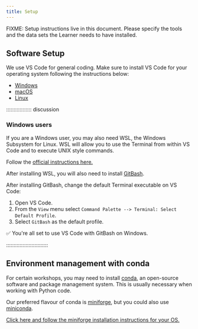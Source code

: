 ```yaml
---
title: Setup
---
```


FIXME: Setup instructions live in this document. Please specify the tools and
the data sets the Learner needs to have installed.
<!--
## Data Sets

FIXME: place any data you want learners to use in `episodes/data` and then use
       a relative link ( [data zip file](data/lesson-data.zip) ) to provide a
       link to it, replacing the example.com link.
Download the [data zip file](https://example.com/FIXME) and unzip it to your Desktop
-->
## Software Setup

We use VS Code for general coding. Make sure to install VS Code for your operating system following the instructions below:

- [Windows](https://code.visualstudio.com/docs/setup/windows)
- [macOS](https://code.visualstudio.com/docs/setup/mac)
- [Linux](https://code.visualstudio.com/docs/setup/linux)


::::::::::::::::: discussion

### Windows users

If you are a Windows user, you may also need WSL, the Windows Subsystem for Linux. WSL will allow you to use the Terminal from within VS Code and to execute UNIX style commands.

Follow the [official instructions here.](https://learn.microsoft.com/en-us/windows/wsl/install)

After installing WSL, you will also need to install [GitBash](https://gitforwindows.org/).

After installing GitBash, change the default Terminal executable on VS Code:

1. Open VS Code.
2. From the `View` menu select `Command Palette --> Terminal: Select Default Profile`.
3. Select `GitBash` as the default profile.

✅ You're all set to use VS Code with GitBash on Windows. 

::::::::::::::::::::::::::::


## Environment management with conda

For certain workshops, you may need to install [conda](https://docs.conda.io/en/latest/), an open-source software and package management system. This is usually necessary when working with Python code.

Our preferred flavour of conda is [miniforge](https://github.com/conda-forge/miniforge), but you could also use [miniconda](https://www.anaconda.com/docs/getting-started/miniconda/main).

[Click here and follow the miniforge installation instructions for your OS.](https://conda-forge.org/download/)


<!--
READ HERE FOR OS-SPECIFIC INSTRUCTIONS

Setup for different systems can be presented in dropdown menus via a `spoiler`
tag. They will join to this discussion block, so you can give a general overview
of the software used in this lesson here and fill out the individual operating
systems (and potentially add more, e.g. online setup) in the solutions blocks.
-->

<!--
:::::::::::::::: spoiler

### Windows

Use PuTTY

::::::::::::::::::::::::

:::::::::::::::: spoiler

### MacOS

Use Terminal.app

::::::::::::::::::::::::


:::::::::::::::: spoiler

### Linux

Use Terminal

::::::::::::::::::::::::
-->

